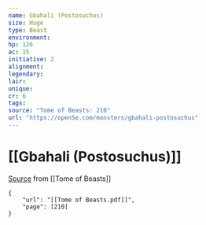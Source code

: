 ```yaml
---
name: Gbahali (Postosuchus)
size: Huge
type: Beast
environment: 
hp: 126
ac: 15
initiative: 2
alignment: 
legendary: 
lair: 
unique: 
cr: 6
tags: 
source: "Tome of Beasts: 210"
url: "https://open5e.com/monsters/gbahali-postosuchus"
---
```

# [[Gbahali (Postosuchus)]]

[Source](zotero://open-pdf/library/items/ULEQWHJM?page=210) from [[Tome of Beasts]]

```pdf
{
	"url": "[[Tome of Beasts.pdf]]",
	"page": [210]
}
```

